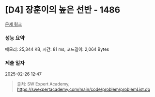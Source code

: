 # [D4] 장훈이의 높은 선반 - 1486 

[문제 링크](https://swexpertacademy.com/main/code/problem/problemDetail.do?contestProbId=AV2b7Yf6ABcBBASw) 

### 성능 요약

메모리: 25,344 KB, 시간: 81 ms, 코드길이: 2,064 Bytes

### 제출 일자

2025-02-26 12:47



> 출처: SW Expert Academy, https://swexpertacademy.com/main/code/problem/problemList.do